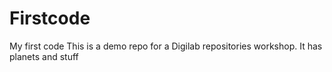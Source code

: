 # Firstcode
My first code
This is a demo repo for a Digilab repositories workshop. It has planets and stuff
